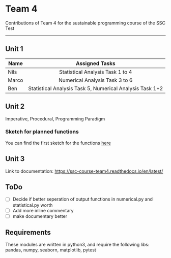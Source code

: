 # Team 4
Contributions of Team 4 for the sustainable programming course of the SSC
Test

---

## Unit 1
|Name | Assigned Tasks |
| ------------- |:-------------:|
|Nils | Statistical Analysis Task 1 to 4|
|Marco | Numerical Analysis Task 3 to 6|
|Ben | Statistical Analysis Task 5, Numerical Analysis Task 1+2|

## Unit 2
Imperative, Procedural,
Programming Paradigm

### Sketch for planned functions
You can find the first sketch for the functions
[here](src/img/function_plan.pdf)

## Unit 3
Link to documentation: https://ssc-course-team4.readthedocs.io/en/latest/

## ToDo
- [ ] Decide if better seperation of output functions in numerical.py and
      statistical.py worth
- [ ] Add more inline commentary
- [ ] make documentary better

## Requirements
These modules are written in python3, and require the following libs:
pandas, numpy, seaborn, matplotlib, pytest
